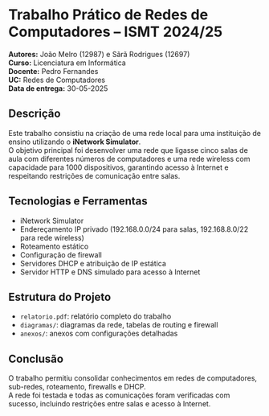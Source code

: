 # Trabalho Prático de Redes de Computadores – ISMT 2024/25

**Autores:** João Melro (12987) e Sãrã Rodrigues (12697)  
**Curso:** Licenciatura em Informática  
**Docente:** Pedro Fernandes  
**UC:** Redes de Computadores  
**Data de entrega:** 30-05-2025  

## Descrição
Este trabalho consistiu na criação de uma rede local para uma instituição de ensino utilizando o **iNetwork Simulator**.  
O objetivo principal foi desenvolver uma rede que ligasse cinco salas de aula com diferentes números de computadores e uma rede wireless com capacidade para 1000 dispositivos, garantindo acesso à Internet e respeitando restrições de comunicação entre salas.

## Tecnologias e Ferramentas
- iNetwork Simulator
- Endereçamento IP privado (192.168.0.0/24 para salas, 192.168.8.0/22 para rede wireless)
- Roteamento estático
- Configuração de firewall
- Servidores DHCP e atribuição de IP estática
- Servidor HTTP e DNS simulado para acesso à Internet

## Estrutura do Projeto
- `relatorio.pdf`: relatório completo do trabalho
- `diagramas/`: diagramas da rede, tabelas de routing e firewall
- `anexos/`: anexos com configurações detalhadas

## Conclusão
O trabalho permitiu consolidar conhecimentos em redes de computadores, sub-redes, roteamento, firewalls e DHCP.  
A rede foi testada e todas as comunicações foram verificadas com sucesso, incluindo restrições entre salas e acesso à Internet.
